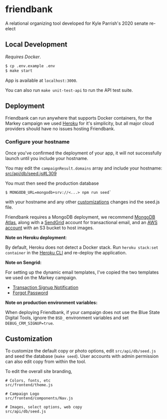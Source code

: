 # friendbank


A relational organizing tool developed for Kyle Parrish's 2020 senate re-elect

## Local Development

_Requires Docker_.

```sh
$ cp .env.example .env
$ make start
```

App is available at `localhost:3000`.

You can also run `make unit-test-api` to run the API test suite.

## Deployment

Friendbank can run anywhere that supports Docker containers, for the Markey campaign we used [Heroku](http://heroku.com/) for it's simplicity, but all major cloud providers should have no issues hosting Friendbank.

### Configure your hostname 

Once you've confirmed the deployment of your app, it will not successfully launch until you include your hostname. 

You may edit the `campaignResult.domains` array and include your hostname: [src/api/db/seed.js#L309](src/api/db/seed.js#L309)

You must then seed the production database 

    $ MONGODB_URL=mongodb+srv://<...> npm run seed`

with your hostname and any other [customizations](#customization) changes ind the seed.js file.

Friendbank requires a MongoDB deployment, we recommend [MongoDB Atlas](https://www.mongodb.com/cloud/atlas), along with a [SendGrid](https://sendgrid.com/) account for transactional email, and an [AWS account](https://aws.amazon.com/) with an S3 bucket to host images.

**Note on Heroku deployment**:

By default, Heroku does not detect a Docker stack. Run `heroku stack:set container` in the [Heroku CLI](https://devcenter.heroku.com/articles/heroku-cli) and re-deploy the application.

**Note on Sengrid:**

For setting up the dynamic email templates, I've copied the two templates we used on the Markey campaign.
- [Transaction Signup Notification](https://github.com/itsjoekent/friendbank/blob/master/Transactional-Signup-Notification-Template.html)
- [Forgot Password](https://github.com/itsjoekent/friendbank/blob/master/Forgot-Password-Template.html)

**Note on production environment variables:**

When deploying Friendbank, if your campaign does not use the Blue State Digital Tools, ignore the `BSD_` environment variables and set `DEBUG_CRM_SIGNUP=true`.

## Customization

To customize the default copy or photo options, edit `src/api/db/seed.js` and seed the database (`make seed`). User accounts with admin permission can also edit copy from within the tool.

To edit the overall site branding,

```
# Colors, fonts, etc
src/frontend/theme.js

# Campaign Logo
src/frontend/components/Nav.js

# Images, select options, web copy
src/api/db/seed.js
```
